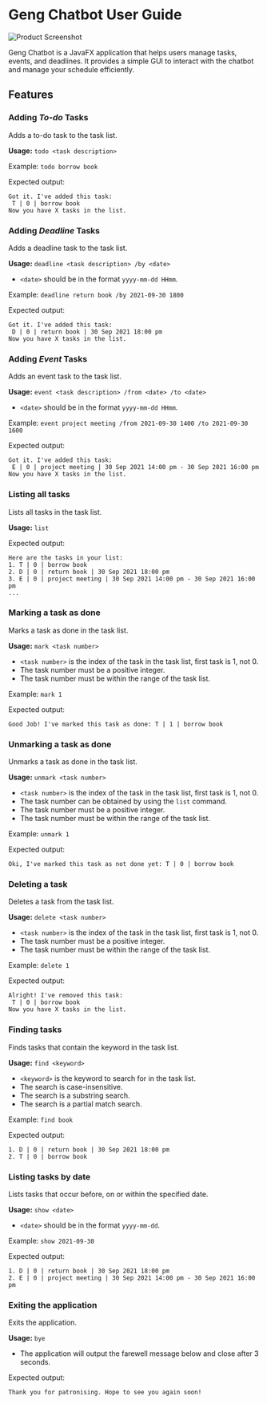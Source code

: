# Geng Chatbot User Guide

![Product Screenshot](Ui.png)

Geng Chatbot is a JavaFX application that helps users manage tasks, events, and deadlines. It provides a simple GUI to interact with the chatbot and manage your schedule efficiently.

## Features

### Adding _To-do_ Tasks
Adds a to-do task to the task list.

**Usage:** `todo <task description>`

Example: `todo borrow book`

Expected output:
```
Got it. I've added this task: 
 T | 0 | borrow book 
Now you have X tasks in the list.
```

### Adding _Deadline_ Tasks
Adds a deadline task to the task list.

**Usage:** `deadline <task description> /by <date>`
- `<date>` should be in the format `yyyy-mm-dd HHmm`.

Example: `deadline return book /by 2021-09-30 1800`

Expected output:
```
Got it. I've added this task: 
 D | 0 | return book | 30 Sep 2021 18:00 pm
Now you have X tasks in the list.
```


### Adding _Event_ Tasks
Adds an event task to the task list.

**Usage:** `event <task description> /from <date> /to <date>`
- `<date>` should be in the format `yyyy-mm-dd HHmm`.

Example: `event project meeting /from 2021-09-30 1400 /to 2021-09-30 1600`

Expected output:
```
Got it. I've added this task: 
 E | 0 | project meeting | 30 Sep 2021 14:00 pm - 30 Sep 2021 16:00 pm
Now you have X tasks in the list.
```

### Listing all tasks
Lists all tasks in the task list.

**Usage:** `list`

Expected output:
```
Here are the tasks in your list:
1. T | 0 | borrow book
2. D | 0 | return book | 30 Sep 2021 18:00 pm
3. E | 0 | project meeting | 30 Sep 2021 14:00 pm - 30 Sep 2021 16:00 pm
...
```

### Marking a task as done
Marks a task as done in the task list.

**Usage:** `mark <task number>`
- `<task number>` is the index of the task in the task list, first task is 1, not 0.
- The task number must be a positive integer.
- The task number must be within the range of the task list.

Example: `mark 1`

Expected output:
```
Good Job! I've marked this task as done: T | 1 | borrow book
```

### Unmarking a task as done
Unmarks a task as done in the task list.

**Usage:** `unmark <task number>`
- `<task number>` is the index of the task in the task list, first task is 1, not 0.
- The task number can be obtained by using the `list` command.
- The task number must be a positive integer.
- The task number must be within the range of the task list.

Example: `unmark 1`

Expected output:
```
Oki, I've marked this task as not done yet: T | 0 | borrow book
```

### Deleting a task
Deletes a task from the task list.

**Usage:** `delete <task number>`
- `<task number>` is the index of the task in the task list, first task is 1, not 0.
- The task number must be a positive integer.
- The task number must be within the range of the task list.

Example: `delete 1`

Expected output:
```
Alright! I've removed this task: 
 T | 0 | borrow book
Now you have X tasks in the list.
```

### Finding tasks
Finds tasks that contain the keyword in the task list.

**Usage:** `find <keyword>`
- `<keyword>` is the keyword to search for in the task list.
- The search is case-insensitive.
- The search is a substring search.
- The search is a partial match search.

Example: `find book`

Expected output:
```
1. D | 0 | return book | 30 Sep 2021 18:00 pm
2. T | 0 | borrow book
```

### Listing tasks by date
Lists tasks that occur before, on or within the specified date.

**Usage:** `show <date>`
- `<date>` should be in the format `yyyy-mm-dd`.

Example: `show 2021-09-30`

Expected output:
```
1. D | 0 | return book | 30 Sep 2021 18:00 pm
2. E | 0 | project meeting | 30 Sep 2021 14:00 pm - 30 Sep 2021 16:00 pm
```

### Exiting the application
Exits the application.

**Usage:** `bye`
- The application will output the farewell message below and close after 3 seconds.

Expected output:
```
Thank you for patronising. Hope to see you again soon!
```
